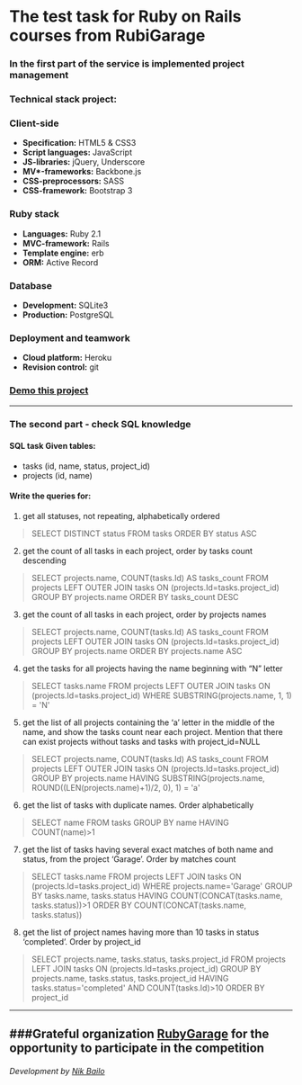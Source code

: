 # The test task for Ruby on Rails courses from RubiGarage 

### In the first part of the service is implemented project management
### Technical stack project:

### Client-side

* <b>Specification:</b> HTML5 & CSS3
* <b>Script languages:</b> JavaScript  
* <b>JS-libraries:</b> jQuery, Underscore  
* <b>MV*-frameworks:</b> Backbone.js  
* <b>CSS-preprocessors:</b> SASS
* <b>CSS-framework:</b> Bootstrap 3

### Ruby stack

* <b>Languages:</b> Ruby 2.1  
* <b>MVC-framework:</b> Rails  
* <b>Template engine:</b> erb  
* <b>ORM:</b> Active Record  

### Database

* <b>Development:</b> SQLite3  
* <b>Production:</b> PostgreSQL

### Deployment and teamwork

* <b>Cloud platform:</b> Heroku  
* <b>Revision control:</b> git

### [Demo this project](http://evening-cliffs-1697.herokuapp.com/)

-------
### The second part - check SQL knowledge

#### SQL task Given tables:
* tasks (id, name, status, project_id)
* projects (id, name)  

#### Write the queries for:
1. get all statuses, not repeating, alphabetically ordered  
>SELECT DISTINCT status FROM tasks ORDER BY status ASC 

2. get the count of all tasks in each project, order by tasks count descending  
>SELECT projects.name, COUNT(tasks.Id) AS tasks_count FROM projects LEFT OUTER JOIN tasks ON (projects.Id=tasks.project_id) GROUP BY projects.name ORDER BY tasks_count DESC

3. get the count of all tasks in each project, order by projects names  
>SELECT projects.name, COUNT(tasks.Id) AS tasks_count FROM projects LEFT OUTER JOIN tasks ON (projects.Id=tasks.project_id) GROUP BY projects.name ORDER BY projects.name ASC
    
4. get the tasks for all projects having the name beginning with “N” letter  
>SELECT tasks.name FROM projects LEFT OUTER JOIN tasks ON (projects.Id=tasks.project_id) WHERE SUBSTRING(projects.name, 1, 1) = 'N'
    
5. get the list of all projects containing the ‘a’ letter in the middle of the name, and show the tasks count near each project. Mention that there can exist projects without tasks and tasks with project_id=NULL  
>SELECT projects.name, COUNT(tasks.Id) AS tasks_count FROM projects LEFT OUTER JOIN tasks ON (projects.Id=tasks.project_id) GROUP BY projects.name HAVING SUBSTRING(projects.name, ROUND((LEN(projects.name)+1)/2, 0), 1) = 'a'
    
6. get the list of tasks with duplicate names. Order alphabetically  
>SELECT name FROM tasks GROUP BY name HAVING COUNT(name)>1
    
7. get the list of tasks having several exact matches of both name and status, from the project ‘Garage’. Order by matches count  
>SELECT tasks.name FROM projects LEFT JOIN tasks ON (projects.Id=tasks.project_id) WHERE projects.name='Garage' GROUP BY tasks.name, tasks.status HAVING COUNT(CONCAT(tasks.name, tasks.status))>1 ORDER BY COUNT(CONCAT(tasks.name, tasks.status))

8. get the list of project names having more than 10 tasks in status ‘completed’. Order by project_id  
>SELECT projects.name, tasks.status, tasks.project_id FROM projects LEFT JOIN tasks ON (projects.Id=tasks.project_id) GROUP BY projects.name, tasks.status, tasks.project_id HAVING tasks.status='completed' AND COUNT(tasks.Id)>10 ORDER BY project_id


-------
###Grateful organization [RubyGarage](http://rubygarage.org/) for the opportunity to participate in the competition 
-------

###### Development by [Nik Bailo](https://www.linkedin.com/pub/nik-bailo/81/1a4/b6a)
